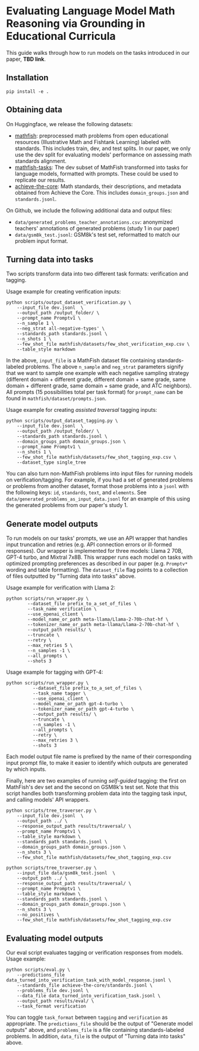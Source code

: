# Evaluating Language Model Math Reasoning via Grounding in Educational Curricula

This guide walks through how to run models on the tasks introduced in our paper, **TBD link**. 

## Installation

`pip install -e .`

## Obtaining data

On Huggingface, we release the following datasets: 
- [mathfish](https://huggingface.co/datasets/allenai/mathfish): preprocessed math problems from open educational resources (Illustrative Math and Fishtank Learning) labeled with standards. This includes train, dev, and test splits. In our paper, we only use the dev split for evaluating models' performance on assessing math standards alignment. 
- [mathfish-tasks](https://huggingface.co/datasets/allenai/mathfish-tasks): The dev subset of MathFish transformed into tasks for language models, formatted with prompts. These could be used to replicate our results. 
- [achieve-the-core](https://huggingface.co/datasets/allenai/achieve-the-core): Math standards, their descriptions, and metadata obtained from Achieve the Core. This includes `domain_groups.json` and `standards.jsonl`. 

On Github, we include the following additional data and output files: 
- `data/generated_problems_teacher_annotations.csv`: anonymized teachers' annotations of generated problems (study 1 in our paper)
- `data/gsm8k_test.jsonl`: GSM8k's test set, reformatted to match our problem input format. 

## Turning data into tasks

Two scripts transform data into two different task formats: verification and tagging. 

Usage example for creating verification inputs: 

```
python scripts/output_dataset_verification.py \
    --input_file dev.jsonl  \
    --output_path /output_folder/ \
    --prompt_name Promptv1 \
    --n_sample 1 \
    --neg_strat all-negative-types' \
    --standards_path standards.jsonl \
    --n_shots 1 \
    --few_shot_file mathfish/datasets/few_shot_verification_exp.csv \
    --table_style markdown 
```

In the above, `input_file` is a MathFish dataset file containing standards-labeled problems. The above `n_sample` and `neg_strat` parameters signify that we want to sample one example with each negative sampling strategy (different domain + different grade, different domain + same grade, same domain + different grade, same domain + same grade, and ATC neighbors). All prompts (15 possibilities total per task format) for `prompt_name` can be found in `mathfish/dataset/prompts.json`. 

Usage example for creating *assisted traversal* tagging inputs: 

```
python scripts/output_dataset_tagging.py \
    --input_file dev.jsonl  \
    --output_path /output_folder/ \
    --standards_path standards.jsonl \
    --domain_groups_path domain_groups.json \
    --prompt_name Promptv1 \
    --n_shots 1 \
    --few_shot_file mathfish/datasets/few_shot_tagging_exp.csv \
    --dataset_type single_tree
```

You can also turn non-MathFish problems into input files for running models on verification/tagging. For example, if you had a set of generated problems or problems from another dataset, format those problems into a `jsonl` with the following keys: `id`, `standards`, `text`, and `elements`. See `data/generated_problems_as_input_data.jsonl` for an example of this using the generated problems from our paper's study 1. 

## Generate model outputs

To run models on our tasks' prompts, we use an API wrapper that handles input truncation and retries (e.g. API connection errors or ill-formed responses). Our wrapper is implemented for three models: Llama 2 70B, GPT-4 turbo, and Mixtral 7x8B. This wrapper runs each model on tasks with optimized prompting preferences as described in our paper (e.g. `Promptv*` wording and table formatting). The `dataset_file` flag points to a collection of files outputted by "Turning data into tasks" above. 

Usage example for verification with Llama 2: 

```
python scripts/run_wrapper.py \
        --dataset_file prefix_to_a_set_of_files \
        --task_name verification \
        --use_openai_client \
        --model_name_or_path meta-llama/Llama-2-70b-chat-hf \
        --tokenizer_name_or_path meta-llama/Llama-2-70b-chat-hf \
        --output_path results/ \
        --truncate \
        --retry \
        --max_retries 5 \
        --n_samples -1 \
        --all_prompts \
        --shots 3
```

Usage example for tagging with GPT-4: 

```
python scripts/run_wrapper.py \
          --dataset_file prefix_to_a_set_of_files \
          --task_name tagger \
          --use_openai_client \
          --model_name_or_path gpt-4-turbo \
          --tokenizer_name_or_path gpt-4-turbo \
          --output_path results/ \
          --truncate \
          --n_samples -1 \
          --all_prompts \
          --retry \
          --max_retries 3 \
          --shots 3
```

Each model output file name is prefixed by the name of their corresponding input prompt file, to make it easier to identify which outputs are generated by which inputs. 

Finally, here are two examples of running *self-guided* tagging: the first on MathFish's dev set and the second on GSM8k's test set. Note that this script handles both transforming problem data into the tagging task input, and calling models' API wrappers. 

```
python scripts/tree_traverser.py \
    --input_file dev.jsonl  \
    --output_path ../ \
    --response_output_path results/traversal/ \
    --prompt_name Promptv1 \
    --table_style markdown \
    --standards_path standards.jsonl \
    --domain_groups_path domain_groups.json \
    --n_shots 3 \
    --few_shot_file mathfish/datasets/few_shot_tagging_exp.csv
```

```
python scripts/tree_traverser.py \
    --input_file data/gsm8k_test.jsonl  \
    --output_path ../ \
    --response_output_path results/traversal/ \
    --prompt_name Promptv1 \
    --table_style markdown \
    --standards_path standards.jsonl \
    --domain_groups_path domain_groups.json \
    --n_shots 3 \
    --no_positives \
    --few_shot_file mathfish/datasets/few_shot_tagging_exp.csv
```

## Evaluating model outputs

Our eval script evaluates tagging or verification responses from models. Usage example: 

```
python scripts/eval.py \
    --predictions_file data_turned_into_verification_task_with_model_response.jsonl \
    --standards_file achieve-the-core/standards.jsonl \
    --problems_file dev.jsonl \
    --data_file data_turned_into_verification_task.jsonl \
    --output_path results/eval/ \
    --task_format verification
```

You can toggle `task_format` between `tagging` and `verification` as appropriate. The `predictions_file` should be the output of "Generate model outputs" above, and `problems_file` is a file containing standards-labeled problems. In addition, `data_file` is the output of "Turning data into tasks" above. 
